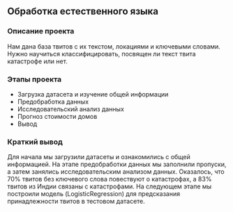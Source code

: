 ## Обработка естественного языка
### Описание проекта
Нам дана база твитов с их текстом, локациями и ключевыми словами. Нужно научиться классифицировать, посвящен ли текст твита катастрофе или нет.
### Этапы проекта
- Загрузка датасета и изучение общей информации
- Предобработка данных
- Исследовательский анализ данных
- Прогноз стоимости домов
- Вывод
### Краткий вывод
Для начала мы загрузили датасеты и ознакомились с общей информацией. На этапе предобработки данных мы заполнили пропуски, а затем занялись исследовательским анализом данных. Оказалось, что 70% твитов без ключевого слова повествуют о катастрофах, а 83% твитов из Индии связаны с катастрофами. На следующем этапе мы построили модель (LogisticRegression) для предсказания принадлежности твитов в тестовом датасете.
